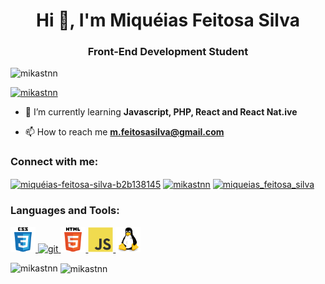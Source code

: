 <h1 align="center">Hi 👋, I'm Miquéias Feitosa Silva</h1>
<h3 align="center">Front-End Development Student</h3>

<p align="left"> <img src="https://komarev.com/ghpvc/?username=mikastnn&label=Profile%20views&color=0e75b6&style=flat" alt="mikastnn" /> </p>

<p align="left"> <a href="https://github.com/ryo-ma/github-profile-trophy"><img src="https://github-profile-trophy.vercel.app/?username=mikastnn" alt="mikastnn" /></a> </p>

- 🌱 I’m currently learning **Javascript, PHP, React and React Nat.ive**

- 📫 How to reach me **m.feitosasilva@gmail.com**

<h3 align="left">Connect with me:</h3>
<p align="left">
<a href="https://linkedin.com/in/miquéias-feitosa-silva-b2b138145" target="blank"><img align="center" src="https://cdn.jsdelivr.net/npm/simple-icons@3.0.1/icons/linkedin.svg" alt="miquéias-feitosa-silva-b2b138145" height="30" width="40" /></a>
<a href="https://stackoverflow.com/users/mikastnn" target="blank"><img align="center" src="https://cdn.jsdelivr.net/npm/simple-icons@3.0.1/icons/stackoverflow.svg" alt="mikastnn" height="30" width="40" /></a>
<a href="https://instagram.com/miqueias_feitosa_silva" target="blank"><img align="center" src="https://cdn.jsdelivr.net/npm/simple-icons@3.0.1/icons/instagram.svg" alt="miqueias_feitosa_silva" height="30" width="40" /></a>
</p>

<h3 align="left">Languages and Tools:</h3>
<p align="left"> <a href="https://www.w3schools.com/css/" target="_blank"> <img src="https://raw.githubusercontent.com/devicons/devicon/master/icons/css3/css3-original-wordmark.svg" alt="css3" width="40" height="40"/> </a> <a href="https://git-scm.com/" target="_blank"> <img src="https://www.vectorlogo.zone/logos/git-scm/git-scm-icon.svg" alt="git" width="40" height="40"/> </a> <a href="https://www.w3.org/html/" target="_blank"> <img src="https://raw.githubusercontent.com/devicons/devicon/master/icons/html5/html5-original-wordmark.svg" alt="html5" width="40" height="40"/> </a> <a href="https://developer.mozilla.org/en-US/docs/Web/JavaScript" target="_blank"> <img src="https://raw.githubusercontent.com/devicons/devicon/master/icons/javascript/javascript-original.svg" alt="javascript" width="40" height="40"/> </a> <a href="https://www.linux.org/" target="_blank"> <img src="https://raw.githubusercontent.com/devicons/devicon/master/icons/linux/linux-original.svg" alt="linux" width="40" height="40"/> </a> </p>

<p><img align="left" src="https://github-readme-stats.vercel.app/api/top-langs?username=mikastnn&show_icons=true&locale=en&layout=compact" alt="mikastnn" /></p>

<p>&nbsp;<img align="center" src="https://github-readme-stats.vercel.app/api?username=mikastnn&show_icons=true&locale=en" alt="mikastnn" /></p>


